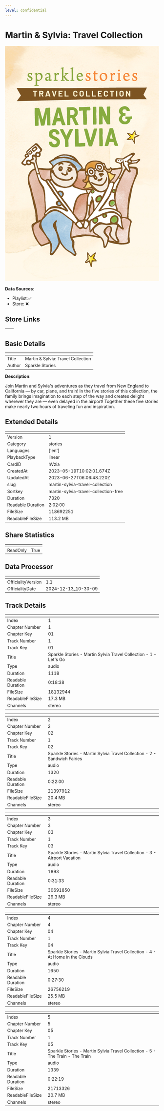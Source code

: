 ```yaml
---
level: confidential
---
```

# Martin & Sylvia: Travel Collection

![card_[hVzia].png](../../img/cards/card_[hVzia].png)

**Data Sources**: 

- Playlist:✅
- Store: ❌


## Store Links

| <!-- --> | <!-- --> |
| - | - |


## Basic Details

| <!-- --> | <!-- --> |
| - | - |
| Title | Martin & Sylvia: Travel Collection |
| Author | Sparkle Stories  |

**Description**:

Join Martin and Sylvia's adventures as they travel from New England to California — by car, plane, and train! In the five stories of this collection, the family brings imagination to each step of the way and creates delight wherever they are — even delayed in the airport! Together these five stories make nearly two hours of traveling fun and inspiration.


## Extended Details

| <!-- --> | <!-- --> |
| - | - |
| Version | 1 |
| Category | stories |
| Languages | ['en'] |
| PlaybackType | linear |
| CardID | hVzia |
| CreatedAt | 2023-05-19T10:02:01.674Z |
| UpdatedAt | 2023-06-27T06:06:48.220Z |
| slug | martin-sylvia-travel-collection |
| Sortkey | martin-sylvia-travel-collection-free |
| Duration | 7320 |
| Readable Duration | 2:02:00 |
| FileSize | 118692251 |
| ReadableFileSize | 113.2 MB |


## Share Statistics

| <!-- --> | <!-- --> |
| - | - |
| ReadOnly | True |


## Data Processor

| <!-- --> | <!-- --> |
| - | - |
| OfficialityVersion | 1.1
| OfficialityDate | 2024-12-13_10-30-09


## Track Details

| <!-- --> | <!-- --> |
| - | - |
| Index | 1 |
| Chapter Number | 1 |
| Chapter Key | 01 |
| Track Number | 1 |
| Track Key | 01 |
| Title | Sparkle Stories - Martin Sylvia Travel Collection - 1 - Let's Go |
| Type | audio |
| Duration | 1118 |
| Readable Duration | 0:18:38 |
| FileSize | 18132944 |
| ReadableFileSize | 17.3 MB |
| Channels | stereo |

| <!-- --> | <!-- --> |
| - | - |
| Index | 2 |
| Chapter Number | 2 |
| Chapter Key | 02 |
| Track Number | 1 |
| Track Key | 02 |
| Title | Sparkle Stories - Martin Sylvia Travel Collection - 2 - Sandwich Fairies |
| Type | audio |
| Duration | 1320 |
| Readable Duration | 0:22:00 |
| FileSize | 21397912 |
| ReadableFileSize | 20.4 MB |
| Channels | stereo |

| <!-- --> | <!-- --> |
| - | - |
| Index | 3 |
| Chapter Number | 3 |
| Chapter Key | 03 |
| Track Number | 1 |
| Track Key | 03 |
| Title | Sparkle Stories - Martin Sylvia Travel Collection - 3 - Airport Vacation |
| Type | audio |
| Duration | 1893 |
| Readable Duration | 0:31:33 |
| FileSize | 30691850 |
| ReadableFileSize | 29.3 MB |
| Channels | stereo |

| <!-- --> | <!-- --> |
| - | - |
| Index | 4 |
| Chapter Number | 4 |
| Chapter Key | 04 |
| Track Number | 1 |
| Track Key | 04 |
| Title | Sparkle Stories - Martin Sylvia Travel Collection - 4 - At Home in the Clouds |
| Type | audio |
| Duration | 1650 |
| Readable Duration | 0:27:30 |
| FileSize | 26756219 |
| ReadableFileSize | 25.5 MB |
| Channels | stereo |

| <!-- --> | <!-- --> |
| - | - |
| Index | 5 |
| Chapter Number | 5 |
| Chapter Key | 05 |
| Track Number | 1 |
| Track Key | 05 |
| Title | Sparkle Stories - Martin Sylvia Travel Collection - 5 - The Train - The Train |
| Type | audio |
| Duration | 1339 |
| Readable Duration | 0:22:19 |
| FileSize | 21713326 |
| ReadableFileSize | 20.7 MB |
| Channels | stereo |

